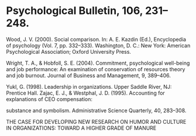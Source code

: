 # Psychological Bulletin, 106, 231–248.

Wood, J. V. (2000). Social comparison. In: A. E. Kazdin (Ed.), Encyclopedia of psychology (Vol. 7, pp. 332–333). Washington, D. C.: New York: American Psychological Association; Oxford University Press.

Wright, T. A., & Hobfoll, S. E. (2004). Commitment, psychological well-being and job performance: An examination of conservation of resources theory and job burnout. Journal of Business and Management, 9, 389–406.

Yukl, G. (1998). Leadership in organizations. Upper Saddle River, NJ: Prentice Hall. Zajac, E. J., & Westphal, J. D. (1995). Accounting for explanations of CEO compensation:

substance and symbolism. Administrative Science Quarterly, 40, 283–308.

THE CASE FOR DEVELOPING NEW RESEARCH ON HUMOR AND CULTURE IN ORGANIZATIONS: TOWARD A HIGHER GRADE OF MANURE